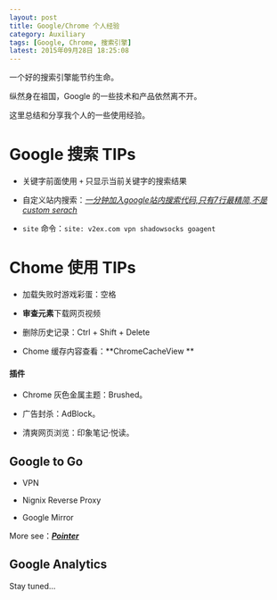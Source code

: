 ```yaml
---
layout: post
title: Google/Chrome 个人经验
category: Auxiliary
tags: [Google, Chrome, 搜索引擎]
latest: 2015年09月28日 18:25:08
---
```


一个好的搜索引擎能节约生命。

纵然身在祖国，Google 的一些技术和产品依然离不开。

这里总结和分享我个人的一些使用经验。

Google 搜索 TIPs
=

+ 关键字前面使用 `+` 只显示当前关键字的搜索结果

+ 自定义站内搜索：*[一分钟加入google站内搜索代码,只有7行最精简,不是custom serach](http://tongcx.no-ip.org:81/node/107)*

+ `site` 命令：`site: v2ex.com vpn shadowsocks goagent`


Chome 使用 TIPs
=

+ 加载失败时游戏彩蛋：空格

+ **审查元素**下载网页视频

+ 删除历史记录：Ctrl + Shift + Delete

+ Chome 缓存内容查看：**ChromeCacheView **

#### **插件**

+ Chrome 灰色金属主题：Brushed。

+ 广告封杀：AdBlock。

+ 清爽网页浏览：印象笔记·悦读。

Google to Go
-

+ VPN

+ Nignix Reverse Proxy

+ Google Mirror

More see：***[Pointer](https://github.com/lamChuanJiang/Pointer/blob/gh-pages/README.wiki)***

Google Analytics
-

Stay tuned...
